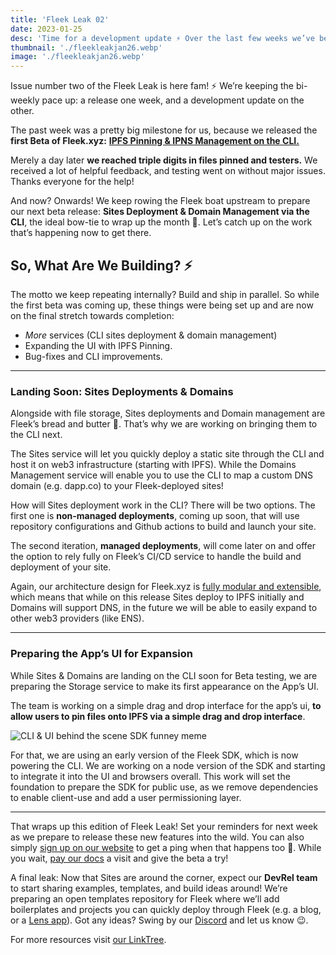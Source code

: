 ```yaml
---
title: 'Fleek Leak 02'
date: 2023-01-25
desc: 'Time for a development update ⚡️ Over the last few weeks we’ve been jamming on our CLI beta (Jan 18th), adding compute to Fleek, and an NFAs MVP. Let’s dive into why & what you can expect!'
thumbnail: './fleekleakjan26.webp'
image: './fleekleakjan26.webp'
---
```


Issue number two of the Fleek Leak is here fam! ⚡ We’re keeping the bi-weekly pace up: a release one week, and a development update on the other.

The past week was a pretty big milestone for us, because we released the **first Beta of Fleek.xyz:** [**IPFS Pinning & IPNS Management on the CLI.**](/blog/announcements/release-ipfs-pinning-ipns-beta-fleek-xyz/)

Merely a day later **we reached triple digits in files pinned and testers.** We received a lot of helpful feedback, and testing went on without major issues. Thanks everyone for the help!

And now? Onwards! We keep rowing the Fleek boat upstream to prepare our next beta release: **Sites Deployment & Domain Management via the CLI**, the ideal bow-tie to wrap up the month 🎁. Let’s catch up on the work that’s happening now to get there.

## So, What Are We Building? ⚡️

The motto we keep repeating internally? Build and ship in parallel. So while the first beta was coming up, these things were being set up and are now on the final stretch towards completion:

- _More_ services (CLI sites deployment & domain management)
- Expanding the UI with IPFS Pinning.
- Bug-fixes and CLI improvements.

---

### Landing Soon: Sites Deployments & Domains

Alongside with file storage, Sites deployments and Domain management are Fleek’s bread and butter 🧈. That’s why we are working on bringing them to the CLI next.

The Sites service will let you quickly deploy a static site through the CLI and host it on web3 infrastructure (starting with IPFS). While the Domains Management service will enable you to use the CLI to map a custom DNS domain (e.g. dapp.co) to your Fleek-deployed sites!

How will Sites deployment work in the CLI? There will be two options. The first one is **non-managed deployments**, coming up soon, that will use repository configurations and Github actions to build and launch your site.

The second iteration, **managed deployments**, will come later on and offer the option to rely fully on Fleek’s CI/CD service to handle the build and deployment of your site.

Again, our architecture design for Fleek.xyz is [fully modular and extensible](/blog/announcements/fleek-xyz-architecture-overview/), which means that while on this release Sites deploy to IPFS initially and Domains will support DNS, in the future we will be able to easily expand to other web3 providers (like ENS).

---

### Preparing the App’s UI for Expansion

While Sites & Domains are landing on the CLI soon for Beta testing, we are preparing the Storage service to make its first appearance on the App’s UI.

The team is working on a simple drag and drop interface for the app’s ui, **to allow users to pin files onto IPFS via a simple drag and drop interface**.

![CLI & UI behind the scene SDK funney meme](https://storage.fleek.ooo/27a60cdd-37d3-480c-ae88-3ad4ca886b13-bucket/imgs/meme.webp)

For that, we are using an early version of the Fleek SDK, which is now powering the CLI. We are working on a node version of the SDK and starting to integrate it into the UI and browsers overall. This work will set the foundation to prepare the SDK for public use, as we remove dependencies to enable client-use and add a user permissioning layer.

---

That wraps up this edition of Fleek Leak! Set your reminders for next week as we prepare to release these new features into the wild. You can also simply [sign up on our website](https://fleek.xyz/) to get a ping when that happens too 📯. While you wait, [pay our docs](/docs) a visit and give the beta a try!

A final leak: Now that Sites are around the corner, expect our **DevRel team** to start sharing examples, templates, and build ideas around! We’re preparing an open templates repository for Fleek where we’ll add boilerplates and projects you can quickly deploy through Fleek (e.g. a blog, or a [Lens app](https://www.lens.xyz/)). Got any ideas? Swing by our [Discord](https://discord.gg/fleek) and let us know 😉.

For more resources visit [our LinkTree](https://linktr.ee/fleek).
